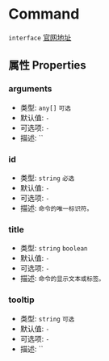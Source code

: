 # Command
`interface` [官网地址](https://microsoft.github.io/monaco-editor/docs.html#interfaces/languages.Command.html)
## 属性 Properties

### arguments
+ 类型: `any[]` `可选`
+ 默认值: `-`
+ 可选项: `-`
+ 描述: ``

### id
+ 类型: `string`  `必选` 
+ 默认值: `-`
+ 可选项: `-`
+ 描述: `命令的唯一标识符。 `


### title
+ 类型: `string`  `boolean` 
+ 默认值: `-`
+ 可选项: `-`
+ 描述: `命令的显示文本或标签。`

### tooltip
+ 类型: `string`  `可选`
+ 默认值: `-`
+ 可选项: `-`
+ 描述: ``

